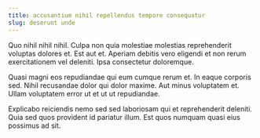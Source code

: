 ```yaml
---
title: accusantium nihil repellendus tempore consequatur
slug: deserunt unde
---
```


Quo nihil nihil nihil. Culpa non quia molestiae molestias reprehenderit voluptas dolores et. Est aut et. Aperiam debitis vero eligendi et non rerum exercitationem vel deleniti. Ipsa consectetur doloremque.

Quasi magni eos repudiandae qui eum cumque rerum et. In eaque corporis sed. Nihil recusandae dolor qui dolor maxime. Aut minus voluptatem et. Ullam voluptatem error ut et ut ut repudiandae.

Explicabo reiciendis nemo sed sed laboriosam qui et reprehenderit deleniti. Quia sed quos provident id pariatur illum. Est quos numquam quasi eius possimus ad sit.
